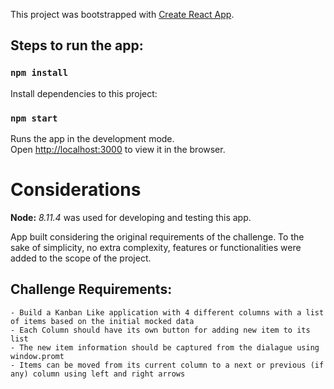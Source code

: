 This project was bootstrapped with [Create React App](https://github.com/facebook/create-react-app).

## Steps to run the app:

### `npm install`

Install dependencies to this project:

### `npm start`

Runs the app in the development mode.<br>
Open [http://localhost:3000](http://localhost:3000) to view it in the browser.

# Considerations

**Node:** *8.11.4* was used for developing and testing this app.

App built considering the original requirements of the challenge. To the sake of simplicity, no extra complexity, features or functionalities were added to the scope of the project.

## Challenge Requirements:
    - Build a Kanban Like application with 4 different columns with a list of items based on the initial mocked data
    - Each Column should have its own button for adding new item to its list
    - The new item information should be captured from the dialague using window.promt
    - Items can be moved from its current column to a next or previous (if any) column using left and right arrows
